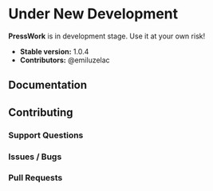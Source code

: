 # Under New Development 

**PressWork** is in development stage. Use it at your own risk!

* **Stable version:** 1.0.4
* **Contributors:** @emiluzelac

## Documentation


## Contributing


### Support Questions


### Issues / Bugs


### Pull Requests

